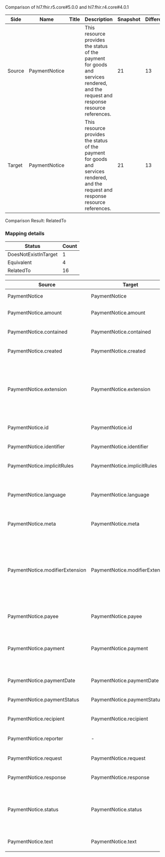 Comparison of hl7.fhir.r5.core#5.0.0 and hl7.fhir.r4.core#4.0.1

| Side | Name | Title | Description | Snapshot | Differential |
| --- | --- | --- | --- | --- | --- |
| Source | PaymentNotice |  | This resource provides the status of the payment for goods and services rendered, and the request and response resource references. | 21 | 13 |
| Target | PaymentNotice |  | This resource provides the status of the payment for goods and services rendered, and the request and response resource references. | 21 | 13 |


Comparison Result: RelatedTo


### Mapping details

| Status | Count |
| ------ | ----- |
DoesNotExistInTarget | 1 |
Equivalent | 4 |
RelatedTo | 16 |


| Source | Target | Status | Message |
| ------ | ------ | ------ | ------- |
| PaymentNotice | PaymentNotice | Equivalent | R5 `PaymentNotice` maps as Equivalent to R4 `PaymentNotice` |
| PaymentNotice.amount | PaymentNotice.amount | Equivalent | R5 `PaymentNotice.amount` maps as Equivalent to R4 `PaymentNotice.amount` |
| PaymentNotice.contained | PaymentNotice.contained | Equivalent | R5 `PaymentNotice.contained` maps as Equivalent to R4 `PaymentNotice.contained` |
| PaymentNotice.created | PaymentNotice.created | Equivalent | R5 `PaymentNotice.created` maps as Equivalent to R4 `PaymentNotice.created` |
| PaymentNotice.extension | PaymentNotice.extension | SourceIsBroaderThanTarget | R5 `PaymentNotice.extension` maps as SourceIsBroaderThanTarget to R4 `PaymentNotice.extension` - extension has change due to type change: R5 `extension` `Extension` maps as SourceIsBroaderThanTarget for R4 `extension` |
| PaymentNotice.id | PaymentNotice.id | Equivalent | R5 `PaymentNotice.id` maps as Equivalent to R4 `PaymentNotice.id` |
| PaymentNotice.identifier | PaymentNotice.identifier | Equivalent | R5 `PaymentNotice.identifier` maps as Equivalent to R4 `PaymentNotice.identifier` |
| PaymentNotice.implicitRules | PaymentNotice.implicitRules | Equivalent | R5 `PaymentNotice.implicitRules` maps as Equivalent to R4 `PaymentNotice.implicitRules` |
| PaymentNotice.language | PaymentNotice.language | RelatedTo | R5 `PaymentNotice.language` maps as RelatedTo to R4 `PaymentNotice.language` - language changed the binding strength from Required to Preferred |
| PaymentNotice.meta | PaymentNotice.meta | Equivalent | R5 `PaymentNotice.meta` maps as Equivalent to R4 `PaymentNotice.meta` |
| PaymentNotice.modifierExtension | PaymentNotice.modifierExtension | SourceIsBroaderThanTarget | R5 `PaymentNotice.modifierExtension` maps as SourceIsBroaderThanTarget to R4 `PaymentNotice.modifierExtension` - modifierExtension has change due to type change: R5 `modifierExtension` `Extension` maps as SourceIsBroaderThanTarget for R4 `modifierExtension` |
| PaymentNotice.payee | PaymentNotice.payee | Equivalent | R5 `PaymentNotice.payee` maps as Equivalent to R4 `PaymentNotice.payee` |
| PaymentNotice.payment | PaymentNotice.payment | RelatedTo | R5 `PaymentNotice.payment` maps as RelatedTo to R4 `PaymentNotice.payment` - payment made the element mandatory; payment increased the minimum cardinality from 0 to 1 |
| PaymentNotice.paymentDate | PaymentNotice.paymentDate | Equivalent | R5 `PaymentNotice.paymentDate` maps as Equivalent to R4 `PaymentNotice.paymentDate` |
| PaymentNotice.paymentStatus | PaymentNotice.paymentStatus | Equivalent | R5 `PaymentNotice.paymentStatus` maps as Equivalent to R4 `PaymentNotice.paymentStatus` |
| PaymentNotice.recipient | PaymentNotice.recipient | Equivalent | R5 `PaymentNotice.recipient` maps as Equivalent to R4 `PaymentNotice.recipient` |
| PaymentNotice.reporter | - | DoesNotExistInTarget | R5 `PaymentNotice.reporter` does not appear in the target and has no mapping for `PaymentNotice`. |
| PaymentNotice.request | PaymentNotice.request | Equivalent | R5 `PaymentNotice.request` maps as Equivalent to R4 `PaymentNotice.request` |
| PaymentNotice.response | PaymentNotice.response | Equivalent | R5 `PaymentNotice.response` maps as Equivalent to R4 `PaymentNotice.response` |
| PaymentNotice.status | PaymentNotice.status | Equivalent | R5 `PaymentNotice.status` maps as Equivalent to R4 `PaymentNotice.status` - status has compatible required binding for code type: http://hl7.org/fhir/ValueSet/fm-status|5.0.0 and http://hl7.org/fhir/ValueSet/fm-status|4.0.1 (Equivalent) |
| PaymentNotice.text | PaymentNotice.text | Equivalent | R5 `PaymentNotice.text` maps as Equivalent to R4 `PaymentNotice.text` |

